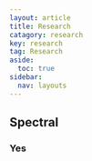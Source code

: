 ```yaml
---
layout: article
title: Research
catagory: research
key: research
tag: Research
aside:
  toc: true
sidebar:
  nav: layouts
---
```


## Spectral

### Yes
